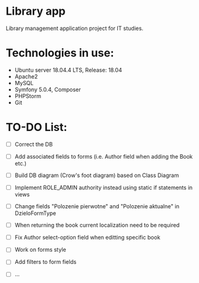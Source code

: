 # Library app
Library management application project for IT studies.

# Technologies in use:
- Ubuntu server 18.04.4 LTS, Release: 18.04
- Apache2
- MySQL
- Symfony 5.0.4, Composer
- PHPStorm
- Git

# TO-DO List:
- [ ] Correct the DB
- [ ] Add associated fields to forms (i.e. Author field when adding the Book etc.)
- [ ] Build DB diagram (Crow's foot diagram) based on Class Diagram 
- [ ] Implement ROLE_ADMIN authority instead using static if statements in views
- [ ] Change fields "Polozenie pierwotne" and "Polozenie aktualne" in DzieloFormType
- [ ] When returning the book current localization need to be required
- [ ] Fix Author select-option field when editting specific book
- [ ] Work on forms style
- [ ] Add filters to form fields
- [ ] ...


